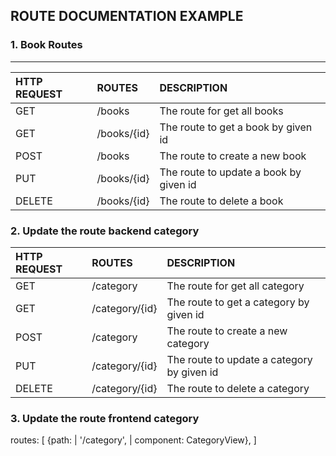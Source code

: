 ## ROUTE DOCUMENTATION EXAMPLE


### 1. Book Routes
---

| HTTP REQUEST| ROUTES | DESCRIPTION |
| :---        | :----   |          :--- |
| GET         | /books       |The route for get all books   |
| GET         | /books/{id}        |The route to get a book by given id |
| POST        | /books        |  The route to create a new book |
| PUT         | /books/{id}        | The route to update a book by given id |
| DELETE      | /books/{id}        | The route to delete a book|


### 2. Update the route backend category

| HTTP REQUEST| ROUTES              | DESCRIPTION |
| :---        | :----               |          :--- |
| GET         | /category           |The route for get all category   |
| GET         | /category/{id}      |The route to get a category by given id |
| POST        | /category           |The route to create a new category |
| PUT         | /category/{id}      |The route to update a category by given id |
| DELETE      | /category/{id}      |The route to delete a category|

### 3. Update the route frontend category

routes: [
    {path: | '/category', | component: CategoryView},
]